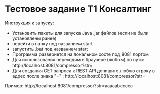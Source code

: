 # Тестовое задание Т1 Консалтинг
Инструкция к запуску:
* Установить пакеты для запуска Java .jar файлов (если не были установлены ранее)
* перейти в папку под названием start
* запустить .bat под названием start
* Программа развернется на локальном хосте под 8081 портом
* Для использования переходим в браузере (любом) по пути: http://localhost:8081/compressor?str=
* Для создания GET запроса к REST API допишите любую строку в адрес после знака "=" : http://localhost:8081/compressor?str=
  
Пример: http://localhost:8081/compressor?str=aaaaabccccc
